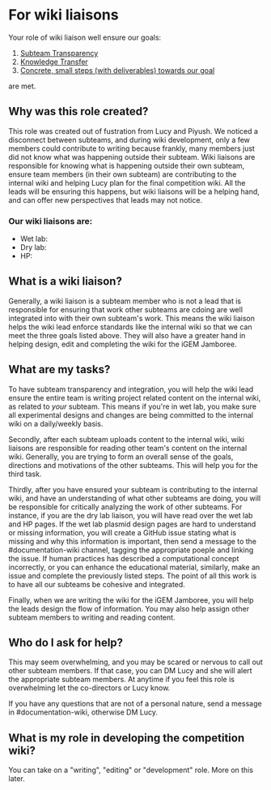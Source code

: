 # For wiki liaisons

Your role of wiki liaison well ensure our goals:

1. [Subteam Transparency](../index.md#subteam-transparency)
2. [Knowledge Transfer](../index.md#knowledge-transfer)
3. [Concrete, small steps (with deliverables) towards our goal](../index.md#concrete-small-steps-with-deliverables-towards-our-goal)

are met.

## Why was this role created? 
This role was created out of fustration from Lucy and Piyush. We noticed a disconnect between subteams, and during wiki development, only a few members could contribute to writing because frankly, many members just did not know what was happening outside their subteam. Wiki liaisons are responsible for knowing what is happening outside their own subteam, ensure team members (in their own subteam) are contributing to the internal wiki and helping Lucy plan for the final competition wiki. All the leads will be ensuring this happens, but wiki liaisons will be a helping hand, and can offer new perspectives that leads may not notice.

### Our wiki liaisons are: 
- Wet lab:
- Dry lab:
- HP:

## What is a wiki liaison?
Generally, a wiki liaison is a subteam member who is not a lead that is responsible for ensuring that work other subteams are cdoing are well integrated into with their own subteam's work. This means the wiki liaison helps the wiki lead enforce standards like the internal wiki so that we can meet the three goals listed above. They will also have a greater hand in helping design, edit and completing the wiki for the iGEM Jamboree.

## What are my tasks? 
To have subteam transparency and integration, you will help the wiki lead ensure the entire team is writing project related content on the internal wiki, as related to *your* subteam. This means if you're in wet lab, you make sure all experimental designs and changes are being committed to the internal wiki on a daily/weekly basis.

Secondly, after each subteam uploads content to the internal wiki, wiki liaisons are responsible for reading other team's content on the internal wiki. Generally, you are trying to form an overall sense of the goals, directions and motivations of the other subteams. This will help you for the third task.

Thirdly, after you have ensured your subteam is contributing to the internal wiki, and have an understanding of what other subteams are doing, you will be responsible for critically analyzing the work of other subteams. For instance, if you are the dry lab liaison, you will have read over the wet lab and HP pages. If the wet lab plasmid design pages are hard to understand or missing information, you will create a GitHub issue stating what is missing and why this information is important, then send a message to the #documentation-wiki channel, tagging the appropriate poeple and linking the issue. If human practices has described a computational concept incorrectly, or you can enhance the educational material, similarly, make an issue and complete the previously listed steps. The point of all this work is to have all our subteams be cohesive and integrated.

Finally, when we are writing the wiki for the iGEM Jamboree, you will help the leads design the flow of information. You may also help assign other subteam members to writing and reading content.

## Who do I ask for help?
This may seem overwhelming, and you may be scared or nervous to call out other subteam members. If that case, you can DM Lucy and she will alert the appropriate subteam members. At anytime if you feel this role is overwhelming let the co-directors or Lucy know.

If you have any questions that are not of a personal nature, send a message in #documentation-wiki, otherwise DM Lucy.

## What is my role in developing the competition wiki?
You can take on a "writing", "editing" or "development" role. More on this later.
